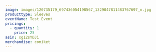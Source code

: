 ```yaml
---
image: images/120735179_697436054198567_1329047811483767697_n.jpg
producttype: Sleeves
eventName: Test Event
pricings:
  - quantity: 1
    price: 25
asin: xg12sYDJi
merchandise: comiket
---
```

